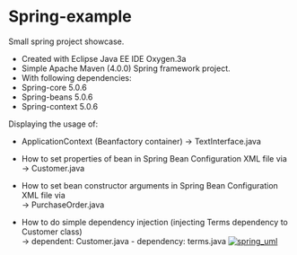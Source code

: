 # Spring-example
Small spring project showcase.

 * Created with Eclipse Java EE IDE Oxygen.3a
 * Simple Apache Maven (4.0.0)  Spring framework project.
 * With following dependencies:
 * Spring-core 5.0.6
 * Spring-beans 5.0.6
 * Spring-context 5.0.6
 
 Displaying the usage of:
 
 * ApplicationContext (Beanfactory container)
  -> TextInterface.java
  
 * How to set properties of bean in Spring Bean Configuration XML file via <property>
  -> Customer.java
  
 * How to set bean constructor arguments in Spring Bean Configuration XML file via <constructor-arg>		
  -> PurchaseOrder.java
 
 * How to do simple dependency injection (injecting Terms dependency to Customer class)					
  -> dependent: Customer.java - dependency: terms.java
<a href="https://imgbb.com/"><img src="https://image.ibb.co/iChgf8/spring_uml.png" alt="spring_uml" border="0"></a>
